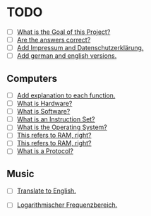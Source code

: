 # TODO

- [ ] [What is the Goal of this Project?](source/index.rst)
- [ ] [Are the answers correct?](source/index.rst)
- [ ] [Add Impressum and Datenschutzerklärung.](source/index.rst)
- [ ] [Add german and english versions.](source/index.rst)

## Computers

- [ ] [Add explanation to each function.](source/computers/index.rst)
- [ ] [What is Hardware?](source/computers/index.rst)
- [ ] [What is Software?](source/computers/index.rst)
- [ ] [What is an Instruction Set?](source/computers/index.rst)
- [ ] [What is the Operating System?](source/computers/index.rst)
- [ ] [This refers to RAM, right?](source/computers/index.rst)
- [ ] [This refers to RAM, right?](source/computers/index.rst)
- [ ] [What is a Protocol?](source/computers/index.rst)

## Music

- [ ] [Translate to English.](source/music/index.rst)
- [ ] [Logarithmischer Frequenzbereich.](source/music/index.rst)


